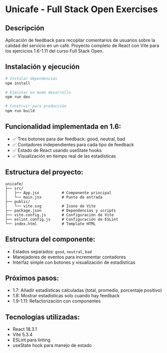 # Unicafe - Full Stack Open Exercises

## Descripción
Aplicación de feedback para recopilar comentarios de usuarios sobre la calidad del servicio en un café.
Proyecto completo de React con Vite para los ejercicios 1.6-1.11 del curso Full Stack Open.

## Instalación y ejecución

```bash
# Instalar dependencias
npm install

# Ejecutar en modo desarrollo
npm run dev

# Construir para producción
npm run build
```

## Funcionalidad implementada en 1.6:
- ✅ Tres botones para dar feedback: good, neutral, bad
- ✅ Contadores independientes para cada tipo de feedback
- ✅ Estado de React usando useState hooks
- ✅ Visualización en tiempo real de las estadísticas

## Estructura del proyecto:
```
unicafe/
├── src/
│   ├── App.jsx          # Componente principal
│   └── main.jsx         # Punto de entrada
├── public/
│   └── vite.svg         # Icono de Vite
├── package.json         # Dependencias y scripts
├── vite.config.js       # Configuración de Vite
├── eslint.config.js     # Configuración de ESLint
└── index.html           # Template HTML
```

## Estructura del componente:
- Estados separados: `good`, `neutral`, `bad`
- Manejadores de eventos para incrementar contadores
- Interfaz simple con botones y visualización de estadísticas

## Próximos pasos:
- 1.7: Añadir estadísticas calculadas (total, promedio, porcentaje positivo)
- 1.8: Mostrar estadísticas solo cuando hay feedback
- 1.9-1.11: Refactorización con componentes

## Tecnologías utilizadas:
- React 18.3.1
- Vite 5.3.4
- ESLint para linting
- useState hook para manejo de estado